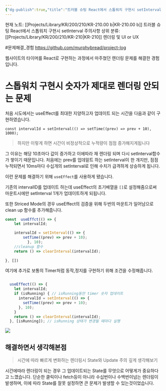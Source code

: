 ```yaml
---
{"dg-publish":true,"title":"트러블 슈팅 React에서 스톱워치 구현시 setInterval  주의사항","description":"스톱워치 구현시 생각보다 어려웠던 렌더링 컴포넌트였어서 이를 구현하는 해결과정입니다.","permalink":"/projects/library/kr/200/210/kr-210-00-b/","dgPassFrontmatter":true,"noteIcon":"0","created":"2025-02-01T22:32:28.644+09:00","updated":"2025-03-18T11:07:27.519+09:00"}
---
```


현재 노트: [[Projects/Library/KR/200/210/KR-210.00 b\|KR-210.00 b]] 트러블 슈팅 React에서 스톱워치 구현시 setInterval 주의사항
상위 분류: [[Projects/Library/KR/200/210/KR-210\|KR-210]] 렌더링 및 UI or UX

#문제해결_경험 
https://github.com/murphybread/project-log


웹사이트의 타이머를 React로 구현하는 과정에서 마주쳤던 렌더링 문제를 해결한 경험입니다.

# 스톱워치 구현시 숫자가 제대로 렌더링 안되는 문제
처음 시도에서는 useEffect를 최대한 지양하고자 업데이트 되는 시간을 다음과 같이 구현하였습니다.

`const intervalId = setInterval(() => setTime((prev) => prev + 10), 1000);`

>하지만 이렇게 하면 시간이 비정상적으로 누적량이 점점 증가해지게됩니다

그 이유는 해당 10초마다 값이 증가하고 이에따라 재 렌더링 되며 다시 setInterval함수가 쌓이기 때문입니다. 처음에는 prev를 업데잍트 하는 setInterval이 한 개지만, 점점 누적되면서 10ms마다 수십개의 setInterval로 인해 수치가 급격하게 상승하게 됩니다.

이런 문제를 해결하기 위해 `useEffect`를 사용하게 됐습니다.

기존의 intervalID를 업데이트 하는데 useEffect의 초기배열을 `[]`로 설정해줌으로써 마운트시에만  setInterval 1개가 업데이트하게 되됩니다.

또한 Striced Mode의 경우 useEffect의 검증을 위해 두번의 마운트가 일어남으로 clean up 함수를 추가해줍니다.

```js
const  useEffct(() => {
	let intervalId;

	intervalId = setInterval(() => {
		setTime((prev) => prev + 10);
	      }, 10);
	//cleanup 함수
	return () => clearInterval(intervalId);
	
}, [])
```


여기에 추가로 보통의 Timer처럼 동작,정지를 구현하기 위해 조건을 수정해줍니다.
```js

  useEffect(() => {
    let intervalId;
    if (isRunning) { // isRunning동안 timer 숫자 업데이트
      intervalId = setInterval(() => {
        setTime((prev) => prev + 10);
      }, 10);
    }
    return () => clearInterval(intervalId);
  }, [isRunning]); // isRunning 상태가 변경될 때마다 실행
```



![](https://i.imgur.com/CkBfrj4.gif)




## 해결하면서 생각해본점
> 시간에 따라 빠르게 변화하는 렌더링시 State와 Update 주의 깊게 생각해보기

시간에따라 렌더링이 되는 경우 그 업데이트되는 State를 무엇으로 어떻게가 중요하다고 느꼈습니다. 단순한 클릭이나 fetch등이 아니라 수십번이나 수백번이넘는 렌더링이 발생하며, 이에 따라 State를 잘못 설정하면 큰 문제가 발생할 수 있는것이었습니다.